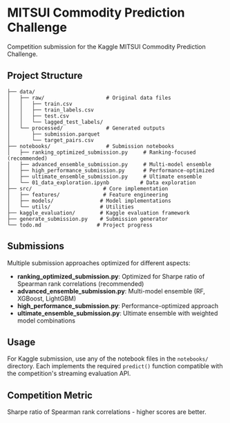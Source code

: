 # MITSUI Commodity Prediction Challenge

Competition submission for the Kaggle MITSUI Commodity Prediction Challenge.

## Project Structure

```
├── data/
│   ├── raw/                    # Original data files
│   │   ├── train.csv
│   │   ├── train_labels.csv  
│   │   ├── test.csv
│   │   └── lagged_test_labels/
│   └── processed/              # Generated outputs
│       ├── submission.parquet
│       └── target_pairs.csv
├── notebooks/                  # Submission notebooks
│   ├── ranking_optimized_submission.py     # Ranking-focused (recommended)
│   ├── advanced_ensemble_submission.py     # Multi-model ensemble
│   ├── high_performance_submission.py      # Performance-optimized
│   ├── ultimate_ensemble_submission.py     # Ultimate ensemble
│   └── 01_data_exploration.ipynb          # Data exploration
├── src/                       # Core implementation
│   ├── features/              # Feature engineering
│   ├── models/               # Model implementations
│   └── utils/                # Utilities
├── kaggle_evaluation/        # Kaggle evaluation framework
├── generate_submission.py    # Submission generator
└── todo.md                  # Project progress
```

## Submissions

Multiple submission approaches optimized for different aspects:

- **ranking_optimized_submission.py**: Optimized for Sharpe ratio of Spearman rank correlations (recommended)
- **advanced_ensemble_submission.py**: Multi-model ensemble (RF, XGBoost, LightGBM)
- **high_performance_submission.py**: Performance-optimized approach
- **ultimate_ensemble_submission.py**: Ultimate ensemble with weighted model combinations

## Usage

For Kaggle submission, use any of the notebook files in the `notebooks/` directory. Each implements the required `predict()` function compatible with the competition's streaming evaluation API.

## Competition Metric

Sharpe ratio of Spearman rank correlations - higher scores are better.